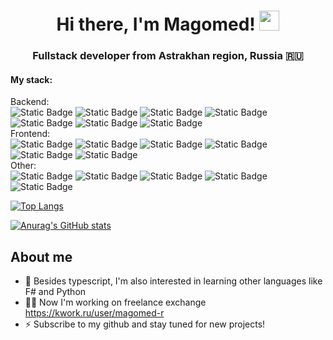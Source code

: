 <h1 align="center">Hi there, I'm Magomed! 
<img src="https://github.com/blackcater/blackcater/raw/main/images/Hi.gif" height="32"/></h1>
<h3 align="center">Fullstack developer from Astrakhan region, Russia 🇷🇺</h3>

<h4>My stack:</h4>

Backend:<br />
![Static Badge](https://img.shields.io/badge/npm-ff0000.svg?style=for-the-badge&logo=npm&logoColor=white)
![Static Badge](https://img.shields.io/badge/node-06ad00.svg?style=for-the-badge&logo=node.js&logoColor=white)
![Static Badge](https://img.shields.io/badge/express-ffee00.svg?style=for-the-badge&logo=express&logoColor=black)
![Static Badge](https://img.shields.io/badge/mongo-069401.svg?style=for-the-badge&logo=mongodb&logoColor=white)
![Static Badge](https://img.shields.io/badge/mysql-0040ff.svg?style=for-the-badge&logo=mysql&logoColor=white)
![Static Badge](https://img.shields.io/badge/puppeteer-01d9a3.svg?style=for-the-badge&logo=puppeteer&logoColor=black)
![Static Badge](https://img.shields.io/badge/telegraf-00ffff.svg?style=for-the-badge&logo=telegram&logoColor=black)<br />
Frontend:<br />
![Static Badge](https://img.shields.io/badge/vue-00f800.svg?style=for-the-badge&logo=vue.js&logoColor=white)
![Static Badge](https://img.shields.io/badge/vite-BD34FE.svg?style=for-the-badge&logo=vite&logoColor=%23fff)
![Static Badge](https://img.shields.io/badge/sass%2Fscss-ff00dd.svg?style=for-the-badge&logo=sass&logoColor=white)
![Static Badge](https://img.shields.io/badge/javascript-ffee00.svg?style=for-the-badge&logo=javascript&logoColor=black)
![Static Badge](https://img.shields.io/badge/typescript-3178c6.svg?style=for-the-badge&logo=typescript&logoColor=white)
![Static Badge](https://img.shields.io/badge/axios-4400ff.svg?style=for-the-badge&logo=axios&logoColor=white)
<br />
Other:<br />
![Static Badge](https://img.shields.io/badge/git-ff0000.svg?style=for-the-badge&logo=git&logoColor=white)
![Static Badge](https://img.shields.io/badge/linux-000000.svg?style=for-the-badge&logo=linux&logoColor=white)
![Static Badge](https://img.shields.io/badge/nginx-00bb00.svg?style=for-the-badge&logo=nginx&logoColor=white)
![Static Badge](https://img.shields.io/badge/docker-1D63ED.svg?style=for-the-badge&logo=docker&logoColor=%23ffffff)
![Static Badge](https://img.shields.io/badge/f%23-0097d0.svg?style=for-the-badge&logo=fsharp&logoColor=%23ffffff)

[![Top Langs](https://github-readme-stats.vercel.app/api/top-langs/?username=magomed-r&layout=pie&theme=vision-friendly-dark)](https://github.com/anuraghazra/github-readme-stats)

[![Anurag's GitHub stats](https://github-readme-stats.vercel.app/api?username=Magomed-R&show_icons=true&theme=vision-friendly-dark)](https://github.com/anuraghazra/github-readme-stats)

## About me
* 🔭 Besides typescript, I'm also interested in learning other languages like F# and Python
* 👨‍💻 Now I'm working on freelance exchange https://kwork.ru/user/magomed-r
* ⚡ Subscribe to my github and stay tuned for new projects!
